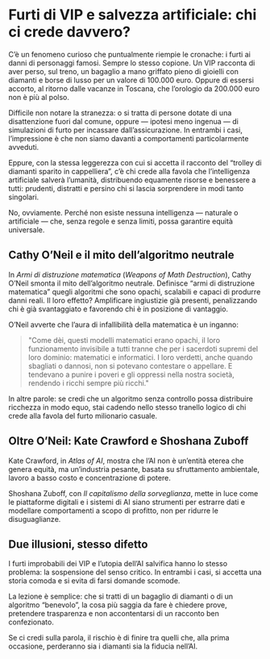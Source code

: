 # Furti di VIP e salvezza artificiale: chi ci crede davvero?

C’è un fenomeno curioso che puntualmente riempie le cronache: i furti ai danni di personaggi famosi. Sempre lo stesso copione. Un VIP racconta di aver perso, sul treno, un bagaglio a mano griffato pieno di gioielli con diamanti e borse di lusso per un valore di 100.000 euro. Oppure di essersi accorto, al ritorno dalle vacanze in Toscana, che l’orologio da 200.000 euro non è più al polso.

Difficile non notare la stranezza: o si tratta di persone dotate di una disattenzione fuori dal comune, oppure — ipotesi meno ingenua — di simulazioni di furto per incassare dall’assicurazione. In entrambi i casi, l’impressione è che non siamo davanti a comportamenti particolarmente avveduti.

Eppure, con la stessa leggerezza con cui si accetta il racconto del “trolley di diamanti sparito in cappelliera”, c’è chi crede alla favola che l’intelligenza artificiale salverà l’umanità, distribuendo equamente risorse e benessere a tutti: prudenti, distratti e persino chi si lascia sorprendere in modi tanto singolari.

No, ovviamente. Perché non esiste nessuna intelligenza — naturale o artificiale — che, senza regole e senza limiti, possa garantire equità universale.

## Cathy O’Neil e il mito dell’algoritmo neutrale

In *Armi di distruzione matematica* (*Weapons of Math Destruction*), Cathy O’Neil smonta il mito dell’algoritmo neutrale. Definisce “armi di distruzione matematica” quegli algoritmi che sono opachi, scalabili e capaci di produrre danni reali. Il loro effetto? Amplificare ingiustizie già presenti, penalizzando chi è già svantaggiato e favorendo chi è in posizione di vantaggio.

O’Neil avverte che l’aura di infallibilità della matematica è un inganno:

> "Come dèi, questi modelli matematici erano opachi, il loro funzionamento invisibile a tutti tranne che per i sacerdoti supremi del loro dominio: matematici e informatici. I loro verdetti, anche quando sbagliati o dannosi, non si potevano contestare o appellare. E tendevano a punire i poveri e gli oppressi nella nostra società, rendendo i ricchi sempre più ricchi."

In altre parole: se credi che un algoritmo senza controllo possa distribuire ricchezza in modo equo, stai cadendo nello stesso tranello logico di chi crede alla favola del furto milionario casuale.

## Oltre O’Neil: Kate Crawford e Shoshana Zuboff

Kate Crawford, in *Atlas of AI*, mostra che l’AI non è un’entità eterea che genera equità, ma un’industria pesante, basata su sfruttamento ambientale, lavoro a basso costo e concentrazione di potere.

Shoshana Zuboff, con *Il capitalismo della sorveglianza*, mette in luce come le piattaforme digitali e i sistemi di AI siano strumenti per estrarre dati e modellare comportamenti a scopo di profitto, non per ridurre le disuguaglianze.

## Due illusioni, stesso difetto

I furti improbabili dei VIP e l’utopia dell’AI salvifica hanno lo stesso problema: la sospensione del senso critico. In entrambi i casi, si accetta una storia comoda e si evita di farsi domande scomode.

La lezione è semplice: che si tratti di un bagaglio di diamanti o di un algoritmo “benevolo”, la cosa più saggia da fare è chiedere prove, pretendere trasparenza e non accontentarsi di un racconto ben confezionato.

Se ci credi sulla parola, il rischio è di finire tra quelli che, alla prima occasione, perderanno sia i diamanti sia la fiducia nell’AI.
